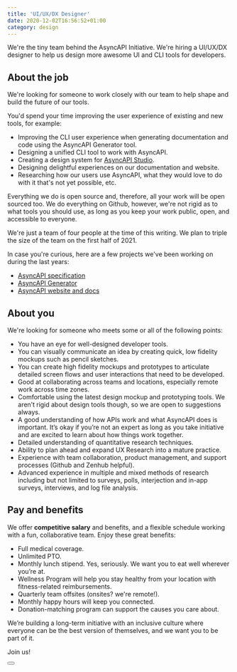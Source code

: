 ```yaml
---
title: 'UI/UX/DX Designer'
date: 2020-12-02T16:56:52+01:00
category: design
---
```


We're the tiny team behind the AsyncAPI Initiative. We're hiring a UI/UX/DX designer to help us design more awesome UI and CLI tools for developers.

## About the job

We're looking for someone to work closely with our team to help shape and build the future of our tools.

You'd spend your time improving the user experience of existing and new tools, for example:

* Improving the CLI user experience when generating documentation and code using the AsyncAPI Generator tool.
* Designing a unified CLI tool to work with AsyncAPI.
* Creating a design system for [AsyncAPI Studio](https://hub.asyncapi.io).
* Designing delightful experiences on our documentation and website.
* Researching how our users use AsyncAPI, what they would love to do with it that's not yet possible, etc.

Everything we do is open source and, therefore, all your work will be open sourced too. We do everything on Github, however, we're not rigid as to what tools you should use, as long as you keep your work public, open, and accessible to everyone.

We're just a team of four people at the time of this writing. We plan to triple the size of the team on the first half of 2021.

In case you're curious, here are a few projects we've been working on during the last years:

* [AsyncAPI specification](https://github.com/asyncapi/asyncapi)
* [AsyncAPI Generator](https://github.com/asyncapi/generator)
* [AsyncAPI website and docs](https://asyncapi.com)

## About you

We're looking for someone who meets some or all of the following points:

* You have an eye for well-designed developer tools.
* You can visually communicate an idea by creating quick, low fidelity mockups such as pencil sketches.
* You can create high fidelity mockups and prototypes to articulate detailed screen flows and user interactions that need to be developed.
* Good at collaborating across teams and locations, especially remote work across time zones.
* Comfortable using the latest design mockup and prototyping tools. We aren’t rigid about design tools though, so we are open to suggestions always.
* A good understanding of how APIs work and what AsyncAPI does is important. It’s okay if you’re not an expert as long as you take initiative and are excited to learn about how things work together.
* Detailed understanding of quantitative research techniques.
* Ability to plan ahead and expand UX Research into a mature practice.
* Experience with team collaboration, product management, and support processes (Github and Zenhub helpful).
* Advanced experience in multiple and mixed methods of research including but not limited to surveys, polls, interjection and in-app surveys, interviews, and log file analysis.

## Pay and benefits

We offer **competitive salary** and benefits, and a flexible schedule working with a fun, collaborative team. Enjoy these great benefits:

* Full medical coverage.
* Unlimited PTO.
* Monthly lunch stipend. Yes, seriously. We want you to eat well wherever you’re at.
* Wellness Program will help you stay healthy from your location with fitness-related reimbursements.
* Quarterly team offsites (onsites? we're remote!).
* Monthly happy hours will keep you connected.
* Donation-matching program can support the causes you care about.

We’re building a long-term initiative with an inclusive culture where everyone can be the best version of themselves, and we want you to be part of it.

Join us!

<button href="mailto:info@asyncapi.io?subject=Applying for the UI/UX/DX designer position" target="_blank" text="Apply for this job" className="mt-4 inline-block" />